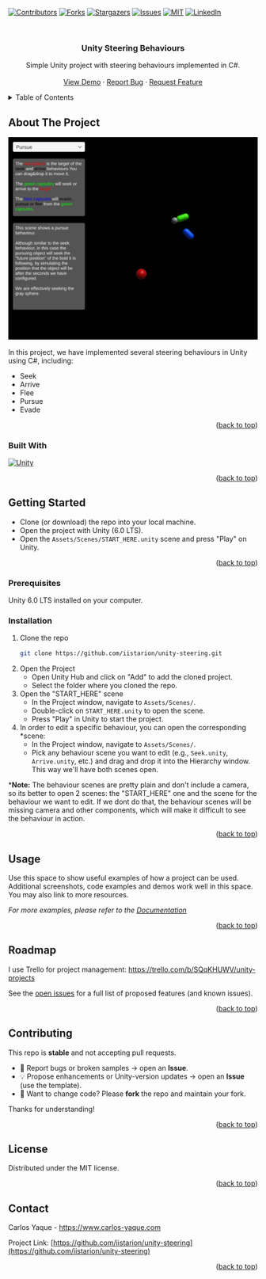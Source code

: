 ﻿<a id="readme-top"></a>

<!-- PROJECT SHIELDS -->
<!--
*** I'm using markdown "reference style" links for readability.
*** Reference links are enclosed in brackets [ ] instead of parentheses ( ).
*** See the bottom of this document for the declaration of the reference variables
*** for contributors-url, forks-url, etc. This is an optional, concise syntax you may use.
*** https://www.markdownguide.org/basic-syntax/#reference-style-links
-->
[![Contributors][contributors-shield]][contributors-url]
[![Forks][forks-shield]][forks-url]
[![Stargazers][stars-shield]][stars-url]
[![Issues][issues-shield]][issues-url]
[![MIT][license-shield]][license-url]
[![LinkedIn][linkedin-shield]][linkedin-url]

<!-- PROJECT LOGO -->
<br />
<div align="center">

<h3 align="center">Unity Steering Behaviours</h3>

  <p align="center">
    Simple Unity project with steering behaviours implemented in C#.
    <br />
    <br />
    <a href="https://github.com/iistarion/unity-steering">View Demo</a>
    &middot;
    <a href="https://github.com/iistarion/unity-steering/issues/new?labels=bug&template=bug-report---.md">Report Bug</a>
    &middot;
    <a href="https://github.com/iistarion/unity-steering/issues/new?labels=enhancement&template=feature-request---.md">Request Feature</a>
  </p>
</div>



<!-- TABLE OF CONTENTS -->
<details>
  <summary>Table of Contents</summary>
  <ol>
    <li>
      <a href="#about-the-project">About The Project</a>
      <ul>
        <li><a href="#built-with">Built With</a></li>
      </ul>
    </li>
    <li>
      <a href="#getting-started">Getting Started</a>
      <ul>
        <li><a href="#prerequisites">Prerequisites</a></li>
        <li><a href="#installation">Installation</a></li>
      </ul>
    </li>
    <li><a href="#usage">Usage</a></li>
    <li><a href="#roadmap">Roadmap</a></li>
    <li><a href="#contributing">Contributing</a></li>
    <li><a href="#license">License</a></li>
    <li><a href="#contact">Contact</a></li>
    <li><a href="#acknowledgments">Acknowledgments</a></li>
  </ol>
</details>



<!-- ABOUT THE PROJECT -->
## About The Project

![Product Name Screen Shot][product-screenshot]

In this project, we have implemented several steering behaviours in Unity using C#, including:
- Seek
- Arrive
- Flee
- Pursue
- Evade

<p align="right">(<a href="#readme-top">back to top</a>)</p>



### Built With

[![Unity][Unity]][Unity-url]

<p align="right">(<a href="#readme-top">back to top</a>)</p>



<!-- GETTING STARTED -->
## Getting Started

- Clone (or download) the repo into your local machine.
- Open the project with Unity (6.0 LTS).
- Open the `Assets/Scenes/START_HERE.unity` scene and press "Play" on Unity.

<p align="right">(<a href="#readme-top">back to top</a>)</p>

### Prerequisites

Unity 6.0 LTS installed on your computer.

### Installation

1. Clone the repo
   ```sh
   git clone https://github.com/iistarion/unity-steering.git
   ```
2. Open the Project
   - Open Unity Hub and click on "Add" to add the cloned project.
   - Select the folder where you cloned the repo.
3. Open the "START_HERE" scene
   - In the Project window, navigate to `Assets/Scenes/`.
   - Double-click on `START_HERE.unity` to open the scene.
   - Press "Play" in Unity to start the project.
4. In order to edit a specific behaviour, you can open the corresponding *scene:
   - In the Project window, navigate to `Assets/Scenes/`.
   - Pick any behaviour scene you want to edit (e.g., `Seek.unity`, `Arrive.unity`, etc.) and drag and drop it into the Hierarchy window. This way we'll have both scenes open.


***Note:** The behaviour scenes are pretty plain and don't include a camera, so its better to open 2 scenes: the "START_HERE" one and the scene for the behaviour we want to edit. If we dont do that, the behaviour scenes will be missing camera and other components, which will make it difficult to see the behaviour in action.
<p align="right">(<a href="#readme-top">back to top</a>)</p>



<!-- USAGE EXAMPLES -->
## Usage

Use this space to show useful examples of how a project can be used. Additional screenshots, code examples and demos work well in this space. You may also link to more resources.

_For more examples, please refer to the [Documentation](https://example.com)_

<p align="right">(<a href="#readme-top">back to top</a>)</p>



<!-- ROADMAP -->
## Roadmap

I use Trello for project management:
https://trello.com/b/SQqKHUWV/unity-projects

See the [open issues](https://github.com/iistarion/unity-steering/issues) for a full list of proposed features (and known issues).

<p align="right">(<a href="#readme-top">back to top</a>)</p>



<!-- CONTRIBUTING -->
## Contributing

This repo is **stable** and not accepting pull requests.

- 🐞 Report bugs or broken samples → open an **Issue**.
- 💡 Propose enhancements or Unity-version updates → open an **Issue** (use the template).
- 🔀 Want to change code? Please **fork** the repo and maintain your fork.

Thanks for understanding!

<p align="right">(<a href="#readme-top">back to top</a>)</p>



<!-- LICENSE -->
## License

Distributed under the MIT license.

<p align="right">(<a href="#readme-top">back to top</a>)</p>



<!-- CONTACT -->
## Contact

Carlos Yaque - https://www.carlos-yaque.com

Project Link: [https://github.com/iistarion/unity-steering](https://github.com/iistarion/unity-steering)

<p align="right">(<a href="#readme-top">back to top</a>)</p>


<!-- MARKDOWN LINKS & IMAGES -->
<!-- https://www.markdownguide.org/basic-syntax/#reference-style-links -->
[contributors-shield]: https://img.shields.io/github/contributors/iistarion/unity-steering.svg?style=for-the-badge
[contributors-url]: https://github.com/iistarion/unity-steering/graphs/contributors
[forks-shield]: https://img.shields.io/github/forks/iistarion/unity-steering.svg?style=for-the-badge
[forks-url]: https://github.com/iistarion/unity-steering/network/members
[stars-shield]: https://img.shields.io/github/stars/iistarion/unity-steering.svg?style=for-the-badge
[stars-url]: https://github.com/iistarion/unity-steering/stargazers
[issues-shield]: https://img.shields.io/github/issues/iistarion/unity-steering.svg?style=for-the-badge
[issues-url]: https://github.com/iistarion/unity-steering/issues
[license-shield]: https://img.shields.io/github/license/iistarion/unity-steering.svg?style=for-the-badge
[license-url]: https://github.com/iistarion/unity-steering/blob/master/LICENSE.txt
[linkedin-shield]: https://img.shields.io/badge/-LinkedIn-black.svg?style=for-the-badge&logo=linkedin&colorB=555
[linkedin-url]: https://linkedin.com/in/carlos-yaque-b8a97a9
[product-screenshot]: images/screenshot.png
[Unity]: https://img.shields.io/badge/Unity-000000?style=for-the-badge&logo=unity&logoColor=white
[Unity-url]: https://unity.com/